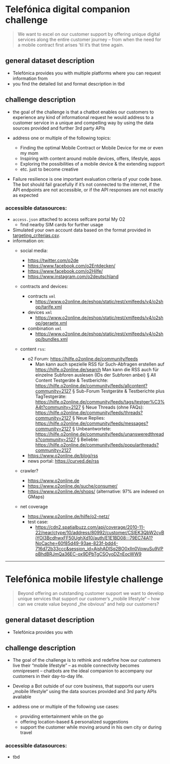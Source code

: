 # <a name="challenge-1"></a>Telefónica digital companion challenge
> We want to excel on our customer support by offering unique digital services along the entire customer journey – from when the need for a mobile contract first arises ’til it’s that time again.

## general dataset description
- Telefónica provides you with multiple platforms where you can request information from
- you find the detailed list and format description in tbd

## challenge description
- the goal of the challenge is that a chatbot enables our customers to experience any kind of informational request he would address to a customer service in a unique and compelling way by using the data sources provided and further 3rd party APIs


- address one or multiple of the following topics:
  - Finding the optimal Mobile Contract or Mobile Device for me or even my mom
  - Inspiring with content around mobile devices, offers, lifestyle, apps
  - Exploring the possibilities of a mobile device & the extending support
  - etc. just to become creative


- Failure resilience is one important evaluation criteria of your code base. The bot should fail gracefully if it’s not connected to the internet, if the API endpoints are not accessible, or if the API responses are not exactly as expected

### accessible datasources:
- `access.json` attached to access selfcare portal My O2
  - find nearby SIM cards for further usage
- Simulated your own account data based on the format provided in [targeting_criterias.csv](./targeting_criterias.csv).
- information on:
  - social media:
    - https://twitter.com/o2de
    - https://www.facebook.com/o2Entdecken/
    - https://www.facebook.com/o2Hilfe/
    - https://www.instagram.com/o2deutschland
  - contracts and devices:
    - contracts `xml`
      - https://www.o2online.de/eshop/static/rest/xmlfeeds/v4/o2shop/tarife.xml
    - devices `xml`
      - https://www.o2online.de/eshop/static/rest/xmlfeeds/v4/o2shop/geraete.xml
    - combination `xml`
      - https://www.o2online.de/eshop/static/rest/xmlfeeds/v4/o2shop/bundles.xml
  - content `rss`:
    - o2 Forum: https://hilfe.o2online.de/community/feeds
      - Man kann auch spezielle RSS für Such-Abfragen erstellen auf https://hilfe.o2online.de/search
      Man kann die RSS auch für einzelne Subforen auslesen (IDs der Subforen anbei)
      § All Content Testgeräte & Testberichte: https://hilfe.o2online.de/community/feeds/allcontent?community=2127
      § Sub-Forum Testgeräte & Testberichte plus TagTestgeräte: https://hilfe.o2online.de/community/feeds/tags/testger%C3%A4t?community=2127
      § Neue Threads (ohne FAQs): https://hilfe.o2online.de/community/feeds/threads?community=2127
      § Neue Replies: https://hilfe.o2online.de/community/feeds/messages?community=2127
      § Unbeantwortete: https://hilfe.o2online.de/community/feeds/unansweredthreads?community=2127
      § Beliebte: https://hilfe.o2online.de/community/feeds/popularthreads?community=2127
    - https://www.o2online.de/blog/rss
    - news portal: https://curved.de/rss
  - crawler?
    - https://www.o2online.de
    - https://www.o2online.de/suche/consumer/
    - https://www.o2online.de/shops/ (alternative: 97% are indexed on GMaps)



  - net coverage
    - https://www.o2online.de/hilfe/o2-netz/
    - test case:
      - https://cdn2.spatialbuzz.com/api/coverage/2010-11-22/near/ctype/10/address/80992/customer/CSIEK3QbW2cyBiYOI3BcdhwxFF50UghXd10/auth/E1E1BD08:::79EC74A1?NoCache=60f85d49-93ae-823f-bdd4-716d72b33ccc&session_id=AjshADlSq2BO0xlln0VpwuSu9VPpBhdBRJmQa36EC-ox9DPbTgCSOyoDZnEocWW9



---

# <a name="challenge-2"></a>Telefónica mobile lifestyle challenge
> Beyond offering an outstanding customer support we want to develop unique services that support our customer’s „mobile lifestyle“ – how can we create value beyond „the obvious“ and help our customers?

## general dataset description
- Telefónica provides you with

## challenge description
- The goal of the challenge is to rethink and redefine how our customers live their “mobile lifestyle” – as mobile connectivity becomes omnipresent – chatbots are the ideal companion to accompany our customers in their day-to-day life.


- Develop a Bot outside of our core business, that supports our users „mobile lifestyle“ using the data sources provided and 3rd party APIs available


- address one or multiple of the following use cases:
  - providing entertainment while on the go
  - offering location-based & personalized suggestions
  - support the customer while moving around in his own city or during travel

### accessible datasources:
- tbd

